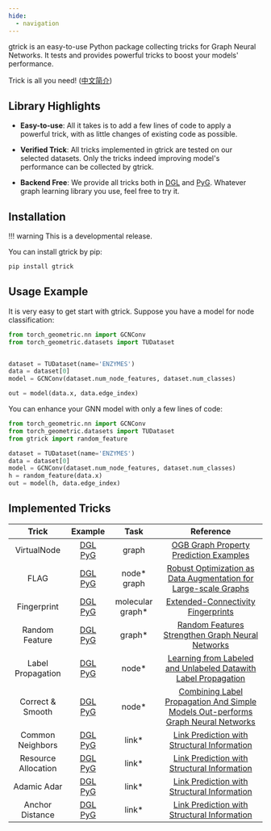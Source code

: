 ```yaml
---
hide:
  - navigation
---
```


gtrick is an easy-to-use Python package collecting tricks for Graph Neural Networks. It tests and provides powerful tricks to boost your models' performance.

Trick is all you need! ([中文简介](https://zhuanlan.zhihu.com/p/508876898>))

## Library Highlights

* **Easy-to-use**: All it takes is to add a few lines of code to apply a powerful trick, with as little changes of existing code as possible.

* **Verified Trick**: All tricks implemented in gtrick are tested on our selected datasets. Only the tricks indeed improving model's performance can be collected by gtrick.

* **Backend Free**: We provide all tricks both in [DGL](https://www.dgl.ai/) and [PyG](https://www.pyg.org/). Whatever graph learning library you use, feel free to try it.

## Installation

!!! warning 
    This is a developmental release.

You can install gtrick by pip:

```bash
pip install gtrick
```


## Usage Example

It is very easy to get start with gtrick. Suppose you have a model for node classification:

```python
from torch_geometric.nn import GCNConv
from torch_geometric.datasets import TUDataset


dataset = TUDataset(name='ENZYMES')
data = dataset[0]
model = GCNConv(dataset.num_node_features, dataset.num_classes)

out = model(data.x, data.edge_index)
```

You can enhance your GNN model with only a few lines of code:

```python
from torch_geometric.nn import GCNConv
from torch_geometric.datasets import TUDataset
from gtrick import random_feature

dataset = TUDataset(name='ENZYMES')
data = dataset[0]
model = GCNConv(dataset.num_node_features, dataset.num_classes)
h = random_feature(data.x)
out = model(h, data.edge_index)
```

## Implemented Tricks

|     Trick    | Example | Task | Reference |
|:------------:|:------------:|:------------:|:-----:|
| VirtualNode |  [DGL](https://nbviewer.org/github/sangyx/gtrick/blob/main/benchmark/dgl/VirtualNode.ipynb)<br>[PyG](https://nbviewer.org/github/sangyx/gtrick/blob/main/benchmark/pyg/VirtualNode.ipynb) | graph | [OGB Graph Property Prediction Examples](https://github.com/snap-stanford/ogb/tree/master/examples/graphproppred/mol) |
| FLAG |  [DGL](https://nbviewer.org/github/sangyx/gtrick/blob/main/benchmark/dgl/FLAG.ipynb)<br>[PyG](https://nbviewer.org/github/sangyx/gtrick/blob/main/benchmark/pyg/FLAG.ipynb) | node*<br>graph | [Robust Optimization as Data Augmentation for Large-scale Graphs](https://arxiv.org/abs/2010.09891) |
| Fingerprint |  [DGL](https://nbviewer.org/github/sangyx/gtrick/blob/main/benchmark/dgl/Fingerprint.ipynb)<br>[PyG](https://nbviewer.org/github/sangyx/gtrick/blob/main/benchmark/pyg/Fingerprint.ipynb) | molecular graph* | [Extended-Connectivity Fingerprints](https://pubs.acs.org/doi/10.1021/ci100050t) |
| Random Feature |  [DGL](https://nbviewer.org/github/sangyx/gtrick/blob/main/benchmark/dgl/RandomFeature.ipynb)<br>[PyG](https://nbviewer.org/github/sangyx/gtrick/blob/main/benchmark/pyg/RandomFeature.ipynb) | graph* | [Random Features Strengthen Graph Neural Networks](http://arxiv.org/abs/2002.03155) |
| Label Propagation |  [DGL](https://nbviewer.org/github/sangyx/gtrick/blob/main/benchmark/dgl/LabelProp.ipynb)<br>[PyG](https://nbviewer.org/github/sangyx/gtrick/blob/main/benchmark/pyg/LabelProp.ipynb) | node* | [Learning from Labeled and Unlabeled Datawith Label Propagation](http://mlg.eng.cam.ac.uk/zoubin/papers/CMU-CALD-02-107.pdf) |
| Correct & Smooth |  [DGL](https://nbviewer.org/github/sangyx/gtrick/blob/main/benchmark/dgl/C&S.ipynb)<br>[PyG](https://nbviewer.org/github/sangyx/gtrick/blob/main/benchmark/pyg/C&S.ipynb) | node* | [Combining Label Propagation And Simple Models Out-performs Graph Neural Networks](https://arxiv.org/abs/2010.13993) |
| Common Neighbors |  [DGL](https://nbviewer.org/github/sangyx/gtrick/blob/main/benchmark/dgl/EdgeFeat.ipynb)<br>[PyG](https://nbviewer.org/github/sangyx/gtrick/blob/main/benchmark/pyg/EdgeFeat.ipynb) | link* | [Link Prediction with Structural Information](https://github.com/lustoo/OGB_link_prediction/blob/main/Link%20prediction%20with%20structural%20information.pdf) |
| Resource Allocation |  [DGL](https://nbviewer.org/github/sangyx/gtrick/blob/main/benchmark/dgl/EdgeFeat.ipynb)<br>[PyG](https://nbviewer.org/github/sangyx/gtrick/blob/main/benchmark/pyg/EdgeFeat.ipynb) | link* | [Link Prediction with Structural Information](https://github.com/lustoo/OGB_link_prediction/blob/main/Link%20prediction%20with%20structural%20information.pdf) |
| Adamic Adar |  [DGL](https://nbviewer.org/github/sangyx/gtrick/blob/main/benchmark/dgl/EdgeFeat.ipynb)<br>[PyG](https://nbviewer.org/github/sangyx/gtrick/blob/main/benchmark/pyg/EdgeFeat.ipynb) | link* | [Link Prediction with Structural Information](https://github.com/lustoo/OGB_link_prediction/blob/main/Link%20prediction%20with%20structural%20information.pdf) |
| Anchor Distance |  [DGL](https://nbviewer.org/github/sangyx/gtrick/blob/main/benchmark/dgl/EdgeFeat.ipynb)<br>[PyG](https://nbviewer.org/github/sangyx/gtrick/blob/main/benchmark/pyg/EdgeFeat.ipynb) | link* | [Link Prediction with Structural Information](https://github.com/lustoo/OGB_link_prediction/blob/main/Link%20prediction%20with%20structural%20information.pdf) |

